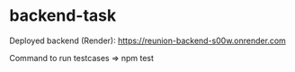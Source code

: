 # backend-task
Deployed backend (Render): https://reunion-backend-s00w.onrender.com

Command to run testcases => npm test
